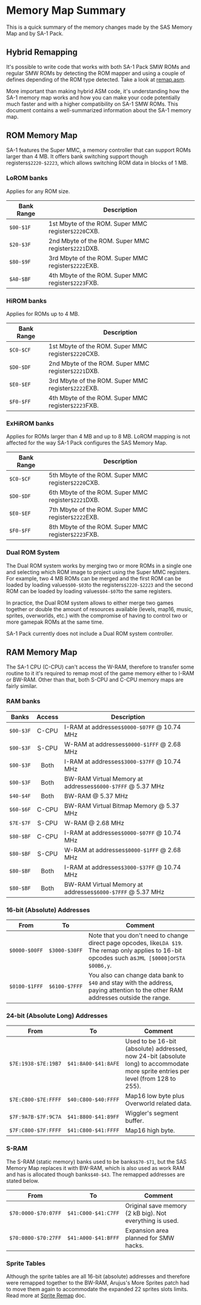 # Memory Map Summary

This is a quick summary of the memory changes made by the SAS Memory Map and by SA-1 Pack.

## Hybrid Remapping
It's possible to write code that works with both SA-1 Pack SMW ROMs and regular SMW ROMs by detecting the ROM mapper and using a couple of defines depending of the ROM type detected. Take a look at [remap.asm](remap.asm).

More important than making hybrid ASM code, it's understanding how the SA-1 memory map works and how you can make your code potentially much faster and with a higher compatibility on SA-1 SMW ROMs. This document contains a well-summarized information about the SA-1 memory map.

## ROM Memory Map
SA-1 features the Super MMC, a memory controller that can support ROMs larger than 4 MB. It offers bank switching support though registers`$2220-$2223`, which allows switching ROM data in blocks of 1 MB.

### LoROM banks
Applies for any ROM size.

Bank Range | Description
-----------|-------------
`$00-$1F`|1st Mbyte of the ROM. Super MMC register`$2220`CXB.
`$20-$3F`|2nd Mbyte of the ROM. Super MMC register`$2221`DXB.
`$80-$9F`|3rd Mbyte of the ROM. Super MMC register`$2222`EXB.
`$A0-$BF`|4th Mbyte of the ROM. Super MMC register`$2223`FXB.

### HiROM banks
Applies for ROMs up to 4 MB.

Bank Range | Description
-----------|-------------
`$C0-$CF`|1st Mbyte of the ROM. Super MMC register`$2220`CXB.
`$D0-$DF`|2nd Mbyte of the ROM. Super MMC register`$2221`DXB.
`$E0-$EF`|3rd Mbyte of the ROM. Super MMC register`$2222`EXB.
`$F0-$FF`|4th Mbyte of the ROM. Super MMC register`$2223`FXB.

### ExHiROM banks
Applies for ROMs larger than 4 MB and up to 8 MB. LoROM mapping is not affected for the way SA-1 Pack configures the SAS Memory Map.

Bank Range | Description
-----------|-------------
`$C0-$CF`|5th Mbyte of the ROM. Super MMC register`$2220`CXB.
`$D0-$DF`|6th Mbyte of the ROM. Super MMC register`$2221`DXB.
`$E0-$EF`|7th Mbyte of the ROM. Super MMC register`$2222`EXB.
`$F0-$FF`|8th Mbyte of the ROM. Super MMC register`$2223`FXB.

### Dual ROM System
The Dual ROM system works by merging two or more ROMs in a single one and selecting which ROM image to project using the Super MMC registers. For example, two 4 MB ROMs can be merged and the first ROM can be loaded by loading values`$00-$03`to the registers`$2220-$2223` and the second ROM can be loaded by loading values`$04-$07`to the same registers.

In practice, the Dual ROM system allows to either merge two games together or double the amount of resources available (levels, map16, music, sprites, overworlds, etc.) with the compromise of having to control two or more gamepak ROMs at the same time.

SA-1 Pack currently does not include a Dual ROM system controller.

## RAM Memory Map
The SA-1 CPU (C-CPU) can't access the W-RAM, therefore to transfer some routine to it it's required to remap most of the game memory either to I-RAM or BW-RAM. Other than that, both S-CPU and C-CPU memory maps are fairly similar.

### RAM banks
Banks    | Access | Description
:-------:|:------:|-------------
`$00-$3F`| C-CPU  | I-RAM at addresses`$0000-$07FF` @ 10.74 MHz
`$00-$3F`| S-CPU  | W-RAM at addresses`$0000-$1FFF` @ 2.68 MHz
`$00-$3F`| Both   | I-RAM at addresses`$3000-$37FF` @ 10.74 MHz
`$00-$3F`| Both   | BW-RAM Virtual Memory at addresses`$6000-$7FFF` @ 5.37 MHz
`$40-$4F`| Both   | BW-RAM @ 5.37 MHz
`$60-$6F`| C-CPU  | BW-RAM Virtual Bitmap Memory @ 5.37 MHz
`$7E-$7F`| S-CPU  | W-RAM @ 2.68 MHz
`$80-$BF`| C-CPU  | I-RAM at addresses`$0000-$07FF` @ 10.74 MHz
`$80-$BF`| S-CPU  | W-RAM at addresses`$0000-$1FFF` @ 2.68 MHz
`$80-$BF`| Both   | I-RAM at addresses`$3000-$37FF` @ 10.74 MHz
`$80-$BF`| Both   | BW-RAM Virtual Memory at addresses`$6000-$7FFF` @ 5.37 MHz

### 16-bit (Absolute) Addresses

From | To | Comment
:---:|:--:|---------
`$0000-$00FF`|`$3000-$30FF`| Note that you don't need to change direct page opcodes, like`LDA $19`. The remap only applies to 16-bit opcodes such as`JML [$0000]`or`STA $00B6,y`.
`$0100-$1FFF`|`$6100-$7FFF`|You also can change data bank to `$40` and stay with the address, paying attention to the other RAM addresses outside the range.

### 24-bit (Absolute Long) Addresses

From               | To                | Comment
:-----------------:|:-----------------:|---------
`$7E:1938-$7E:19B7`|`$41:8A00-$41:8AFE`| Used to be 16-bit (absolute) addressed, now 24-bit (absolute long) to accommodate more sprite entries per level (from 128 to 255).
`$7E:C800-$7E:FFFF`|`$40:C800-$40:FFFF`| Map16 low byte plus Overworld related data.
`$7F:9A7B-$7F:9C7A`|`$41:8800-$41:89FF`| Wiggler's segment buffer.
`$7F:C800-$7F:FFFF`|`$41:C800-$41:FFFF`| Map16 high byte.

### S-RAM
The S-RAM (static memory) banks used to be banks`$70-$71`, but the SAS Memory Map replaces it with BW-RAM, which is also used as work RAM and has is allocated though banks`$40-$43`. The remapped addresses are stated below.

From               | To                | Comment
:-----------------:|:-----------------:|---------
`$70:0000-$70:07FF`|`$41:C000-$41:C7FF`| Original save memory (2 kB big). Not everything is used.
`$70:0800-$70:27FF`|`$41:A000-$41:BFFF`| Expansion area planned for SMW hacks.


### Sprite Tables
Although the sprite tables are all 16-bit (absolute) addresses and therefore were remapped together to the BW-RAM, Arujus's More Sprites patch had to move them again to accommodate the expanded 22 sprites slots limits. Read more at [Sprite Remap](Sprite-Remap.md) doc.
